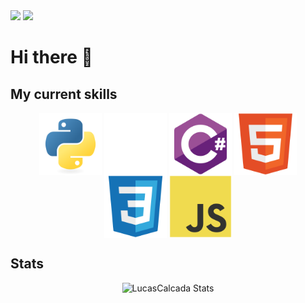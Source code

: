 <div align="left">
    <a href = "mailto:lucasmgmcalcada@gmail.com"><img src="https://img.shields.io/badge/-Gmail-%23333?style=for-the-badge&logo=gmail" target="_blank"></a>
    <a href = "https://lucascalcada.itch.io/"><img src="https://img.shields.io/badge/-Itch.io-%23333?style=for-the-badge&logo=itchdotio" target="_blank"></a>
</div>

# Hi there 👋

## My current skills
<div align="center">
    <img align="center" alt="Python" src="https://raw.githubusercontent.com/devicons/devicon/master/icons/python/python-original.svg" width="100px" height="100px""/>
    <img align="center" alt="Unity" src="/images/unity-original.svg" width="100px" height="100px" style="color:'white'"/>
    <img align="center" alt="C#" src="https://raw.githubusercontent.com/devicons/devicon/master/icons/csharp/csharp-original.svg" width="100px" height="100px"/>
    <img align="center" alt="HTML" src="https://raw.githubusercontent.com/devicons/devicon/master/icons/html5/html5-original.svg" width="100px" height="100px"/>
    <img align="center" alt="CSS" src="https://raw.githubusercontent.com/devicons/devicon/master/icons/css3/css3-original.svg" width="100px" height="100px"/>
    <img align="center" alt="Js" src="https://raw.githubusercontent.com/devicons/devicon/master/icons/javascript/javascript-original.svg" width="100px" height="100px"/>
</div>

## Stats
<div align="center">
    <img src="https://streak-stats.demolab.com/?user=LucasCalcada&theme=transparent&hide_border=true&disable_animations=true" alt="LucasCalcada Stats" width='60%' />
</div>

